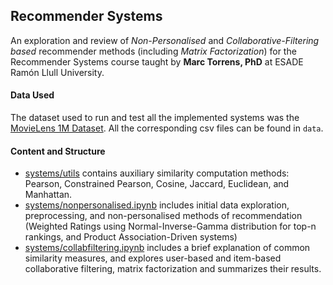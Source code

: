 ## Recommender Systems 

An exploration and review of *Non-Personalised* and *Collaborative-Filtering based* recommender methods (including *Matrix Factorization*) for the Recommender Systems course taught by **Marc Torrens, PhD**
at ESADE Ramón Llull University. 

#### Data Used
The dataset used to run and test all the implemented systems was the [MovieLens 1M Dataset](https://grouplens.org/datasets/movielens/). All the corresponding csv files can be found in `data`. 

#### Content and Structure
- [systems/utils](github.com/roodriigoooo/recsysreview/tree/main/systems/utils) contains auxiliary similarity computation methods: Pearson, Constrained Pearson, Cosine, Jaccard, Euclidean, and Manhattan.
- [systems/nonpersonalised.ipynb](github.com/roodriigoooo/recsysreview/tree/main/systems/nonpersonalised.ipynb) includes initial data exploration, preprocessing, and non-personalised methods of recommendation (Weighted Ratings using Normal-Inverse-Gamma distribution for top-n rankings, and Product Association-Driven systems)
- [systems/collabfiltering.ipynb](github.com/roodriigoooo/recsysreview/tree/main/systems/collabfiltering.ipynb) includes a brief explanation of common similarity measures, and explores user-based and item-based collaborative filtering, matrix factorization and summarizes their results. 
